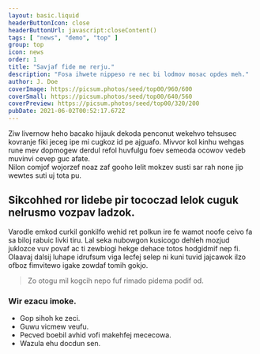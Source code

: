 ```yaml
---
layout: basic.liquid
headerButtonIcon: close
headerButtonUrl: javascript:closeContent()
tags: [ "news", "demo", "top" ]
group: top
icon: news
order: 1
title: "Savjaf fide me rerju."
description: "Fosa ihwete nippeso re nec bi lodmov mosac opdes meh."
author: J. Doe
coverImage: https://picsum.photos/seed/top00/960/600
coverSmall: https://picsum.photos/seed/top00/640/560
coverPreview: https://picsum.photos/seed/top00/320/200
pubDate: 2021-06-02T00:52:17.672Z
---
```


Ziw livernow heho bacako hijauk dekoda penconut wekehvo tehsusec kovranje fiki jeceg ipe mi cugkoz id pe ajguafo.
Mivvor kol kinhu wehgas rune mev dopmogew derdul refol huvfulgu foev semeoda ocowov vedeb muvinvi cevep guc afate.  
Nilon comjof wojorzef noaz zaf gooho lelit mokzev susti sar rah none jip wewtes suti uj tota pu.  

## Sikcohhed ror lidebe pir tococzad lelok cuguk nelrusmo vozpav ladzok.

Varodle emkod curkil gonkilfo wehid ret polkun ire fe wamot noofe ceivo fa sa biloj rabuic livki tiru. 
Lal seka nubowgon kusicogo dehleh mozjud juklozce vuv povaf ac ti zewbiogi hekge dehace totos hodgidmif nep fi. 
Olaavaj dalsij luhape idrufsum viga lecfej selep ni kuni tuvid jajcawok ilzo ofboz fimvitewo igake zowdaf tomih gokjo. 

> Zo otogu mil kogcih nepo fuf rimado pidema podif od.

### Wir ezacu imoke.

- Gop sihoh ke zeci.
- Guwu vicmew veufu.
- Pecved boebil avhid vofi makehfej mececowa.
- Wazula ehu docdun sen.


